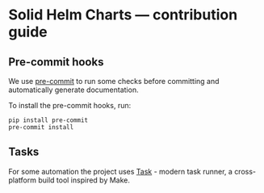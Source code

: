 # Solid Helm Charts — contribution guide

## Pre-commit hooks

We use [pre-commit](https://pre-commit.com/) to run some checks before committing and automatically generate documentation.

To install the pre-commit hooks, run:

```
pip install pre-commit
pre-commit install
```

## Tasks

For some automation the project uses [Task](https://taskfile.dev/) - modern task runner, a cross-platform build tool inspired by Make.
